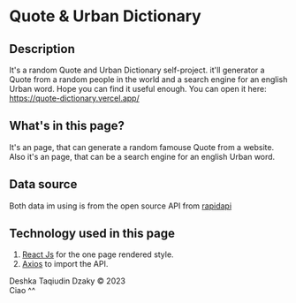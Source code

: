 # Quote & Urban Dictionary
## Description
It's a random Quote and Urban Dictionary self-project. it'll generator a Quote from a random people in the world and a search engine for an english Urban word.
Hope you can find it useful enough. You can open it here: https://quote-dictionary.vercel.app/

## What's in this page?
It's an page, that can generate a random famouse Quote from a website.
Also it's an page, that can be a search engine for an english Urban word.

## Data source
Both data im using is from the open source API from [rapidapi](https://www.rapidapi.com)

## Technology used in this page
1. [React Js](https://reactjs.org) for the one page rendered style.
2. [Axios](https://axios-http.com) to import the API.



Deshka Taqiudin Dzaky © 2023 <br>
Ciao ^^
